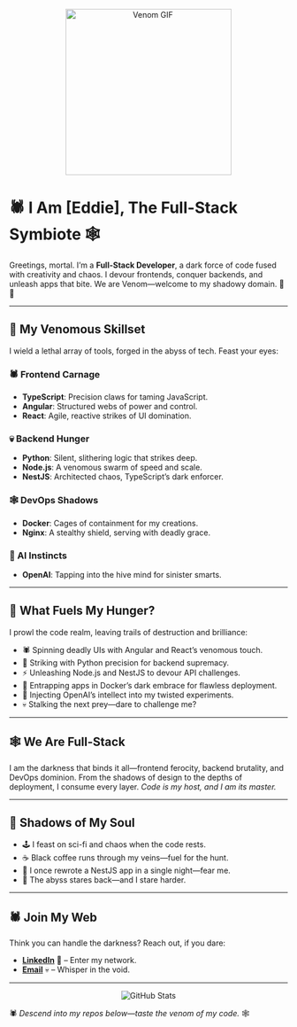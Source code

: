 <p align="center">
  <img src="https://media3.giphy.com/media/v1.Y2lkPTc5MGI3NjExZmNtZm1kNDgyOHVuZm4wMXgxbDBpYWNjYmNoOHF5OWI2enlybnFydSZlcD12MV9pbnRlcm5hbF9naWZfYnlfaWQmY3Q9Zw/GgJAfbEneiDLi/giphy.gif" width="300" alt="Venom GIF">
</p>

# 🕷️ I Am [Eddie], The Full-Stack Symbiote 🕸️

Greetings, mortal. I’m a **Full-Stack Developer**, a dark force of code fused with creativity and chaos. I devour frontends, conquer backends, and unleash apps that bite. We are Venom—welcome to my shadowy domain. 🖤💀

---

## 🧬 My Venomous Skillset
I wield a lethal array of tools, forged in the abyss of tech. Feast your eyes:

### 🕷️ Frontend Carnage
- **TypeScript**: Precision claws for taming JavaScript.  
- **Angular**: Structured webs of power and control.  
- **React**: Agile, reactive strikes of UI domination.  

### 💀 Backend Hunger
- **Python**: Silent, slithering logic that strikes deep.  
- **Node.js**: A venomous swarm of speed and scale.  
- **NestJS**: Architected chaos, TypeScript’s dark enforcer.  

### 🕸️ DevOps Shadows
- **Docker**: Cages of containment for my creations.  
- **Nginx**: A stealthy shield, serving with deadly grace.  

### 🧠 AI Instincts
- **OpenAI**: Tapping into the hive mind for sinister smarts.  

---

## 🖤 What Fuels My Hunger?
I prowl the code realm, leaving trails of destruction and brilliance:
- 🕷️ Spinning deadly UIs with Angular and React’s venomous touch.  
- 🐍 Striking with Python precision for backend supremacy.  
- ⚡ Unleashing Node.js and NestJS to devour API challenges.  
- 🐳 Entrapping apps in Docker’s dark embrace for flawless deployment.  
- 🧠 Injecting OpenAI’s intellect into my twisted experiments.  
- 💀 Stalking the next prey—dare to challenge me?  

---

## 🕸️ We Are Full-Stack
I am the darkness that binds it all—frontend ferocity, backend brutality, and DevOps dominion. From the shadows of design to the depths of deployment, I consume every layer. *Code is my host, and I am its master.*  

---

## 🖤 Shadows of My Soul
- 🕹️ I feast on sci-fi and chaos when the code rests.  
- ☕ Black coffee runs through my veins—fuel for the hunt.  
- 🧬 I once rewrote a NestJS app in a single night—fear me.  
- 🌌 The abyss stares back—and I stare harder.  

---

## 🕷️ Join My Web
Think you can handle the darkness? Reach out, if you dare:  
- **[LinkedIn](https://www.linkedin.com/in/qu%E1%BB%91c-th%E1%BB%A5y-%C4%91inh-819339197/)** 🖤 – Enter my network.  
- **[Email](mailto:qthuy@gmail.com)** 💀 – Whisper in the void.  

---

<p align="center">
  <img src="https://github-readme-stats.vercel.app/api?username=qthuy0081&show_icons=true&theme=dark" alt="GitHub Stats">
</p>

🕷️ *Descend into my repos below—taste the venom of my code.* 🕸️
